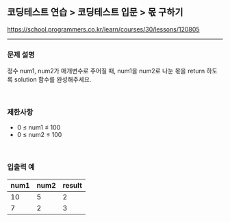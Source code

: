 ## 코딩테스트 연습 > 코딩테스트 입문 > 몫 구하기

https://school.programmers.co.kr/learn/courses/30/lessons/120805

---

### 문제 설명

정수 num1, num2가 매개변수로 주어질 때, num1을 num2로 나눈 몫을 return 하도록 solution 함수를 완성해주세요.

</br>

### 제한사항

- 0 ≤ num1 ≤ 100
- 0 ≤ num2 ≤ 100

</br>

### 입출력 예

| num1 | num2 | result |
| ---- | ---- | ------ |
| 10   | 5    | 2      |
| 7    | 2    | 3      |
